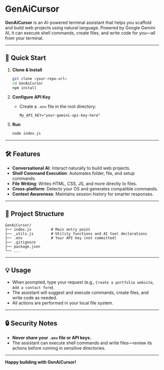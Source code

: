 # GenAiCursor

**GenAiCursor** is an AI-powered terminal assistant that helps you scaffold and build web projects using natural language. Powered by Google Gemini AI, it can execute shell commands, create files, and write code for you—all from your terminal.

---

## 🚀 Quick Start

1. **Clone & Install**

   ```sh
   git clone <your-repo-url>
   cd GenAiCursor
   npm install
   ```

2. **Configure API Key**

   - Create a `.env` file in the root directory:
     ```
     My_API_KEY="your-gemini-api-key-here"
     ```

3. **Run**
   ```sh
   node index.js
   ```

---

## 🛠️ Features

- **Conversational AI**: Interact naturally to build web projects.
- **Shell Command Execution**: Automates folder, file, and setup commands.
- **File Writing**: Writes HTML, CSS, JS, and more directly to files.
- **Cross-platform**: Detects your OS and generates compatible commands.
- **Context Awareness**: Maintains session history for smarter responses.

---

## 📂 Project Structure

```
GenAiCursor/
├── index.js         # Main entry point
├── _utils.js        # Utility functions and AI tool declarations
├── .env             # Your API key (not committed)
├── .gitignore
├── package.json
└── ...
```

---

## 💡 Usage

- When prompted, type your request (e.g., `Create a portfolio website`, `Add a contact form`).
- The assistant will suggest and execute commands, create files, and write code as needed.
- All actions are performed in your local file system.

---

## 🔒 Security Notes

- **Never share your `.env` file or API keys.**
- The assistant can execute shell commands and write files—review its actions before running in sensitive directories.

---

**Happy building with GenAiCursor!**
